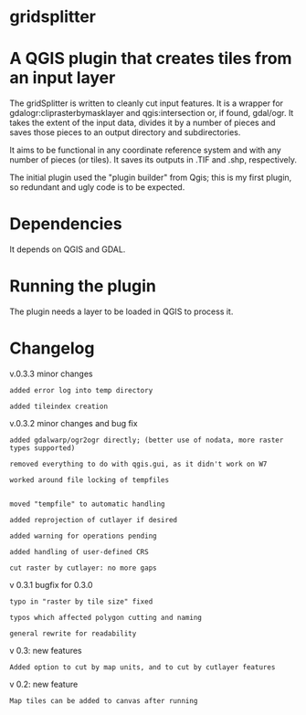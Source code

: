 # gridsplitter
A QGIS plugin that creates tiles from an input layer
=================

The gridSplitter is written to cleanly cut input features. It is a wrapper for gdalogr:cliprasterbymasklayer
and qgis:intersection or, if found, gdal/ogr. It takes the extent of the input data, divides it by a number of pieces and saves 
those pieces to an output directory and subdirectories. 

It aims to be functional in any coordinate reference 
system and with any number of pieces (or tiles). It saves its outputs in .TIF and .shp, respectively.

The initial plugin used the "plugin builder" from Qgis; this is my first plugin, so redundant and ugly code is to be expected.

Dependencies
=================
It depends on QGIS and GDAL.

Running the plugin
=================
The plugin needs a layer to be loaded in QGIS to process it. 


Changelog
=================
v.0.3.3 minor changes

    added error log into temp directory
    
    added tileindex creation

v.0.3.2 minor changes and bug fix

    added gdalwarp/ogr2ogr directly; (better use of nodata, more raster types supported)
    
    removed everything to do with qgis.gui, as it didn't work on W7
    
    worked around file locking of tempfiles
    
	
    moved "tempfile" to automatic handling
	
    added reprojection of cutlayer if desired
    
    added warning for operations pending
    
    added handling of user-defined CRS
    
    cut raster by cutlayer: no more gaps

v 0.3.1 bugfix for 0.3.0

    typo in "raster by tile size" fixed

    typos which affected polygon cutting and naming

    general rewrite for readability

v 0.3: new features

    Added option to cut by map units, and to cut by cutlayer features

v 0.2: new feature

    Map tiles can be added to canvas after running
